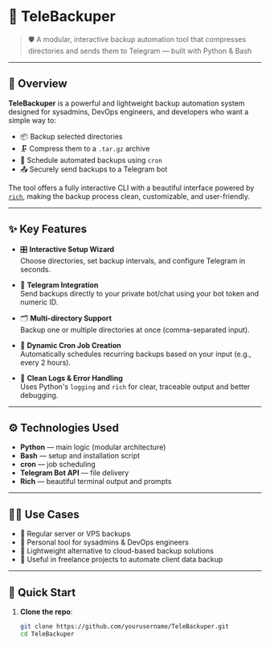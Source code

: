 # 🚀 TeleBackuper

> 🛡️ A modular, interactive backup automation tool that compresses directories and sends them to Telegram — built with Python & Bash

---

## 🌟 Overview

**TeleBackuper** is a powerful and lightweight backup automation system designed for sysadmins, DevOps engineers, and developers who want a simple way to:

- 📦 Backup selected directories
- 🗜 Compress them to a `.tar.gz` archive
- 🔁 Schedule automated backups using `cron`
- 📤 Securely send backups to a Telegram bot

The tool offers a fully interactive CLI with a beautiful interface powered by [`rich`](https://github.com/Textualize/rich), making the backup process clean, customizable, and user-friendly.

---

## ✨ Key Features

- 🎛️ **Interactive Setup Wizard**  
  Choose directories, set backup intervals, and configure Telegram in seconds.

- 🤖 **Telegram Integration**  
  Send backups directly to your private bot/chat using your bot token and numeric ID.

- 🗂️ **Multi-directory Support**  
  Backup one or multiple directories at once (comma-separated input).

- 📅 **Dynamic Cron Job Creation**  
  Automatically schedules recurring backups based on your input (e.g., every 2 hours).

- 📄 **Clean Logs & Error Handling**  
  Uses Python's `logging` and `rich` for clear, traceable output and better debugging.

---

## ⚙️ Technologies Used

- **Python** — main logic (modular architecture)
- **Bash** — setup and installation script
- **cron** — job scheduling
- **Telegram Bot API** — file delivery
- **Rich** — beautiful terminal output and prompts

---

## 🧑‍💻 Use Cases

- 🔐 Regular server or VPS backups
- 🧰 Personal tool for sysadmins & DevOps engineers
- 🔄 Lightweight alternative to cloud-based backup solutions
- 💼 Useful in freelance projects to automate client data backup

---

## 🚀 Quick Start

1. **Clone the repo**:
   ```bash
   git clone https://github.com/yourusername/TeleBackuper.git
   cd TeleBackuper
